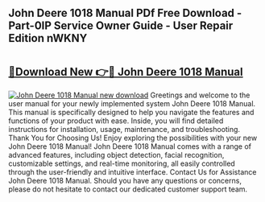 ## John Deere 1018 Manual PDf Free Download - Part-0IP Service Owner Guide - User Repair Edition nWKNY

# <h2><a href="http://bc89588.oget.top/?id=John+Deere+1018+Manual">🔗Download New 👉🔴 John Deere 1018 Manual</a></h2>

[![John Deere 1018 Manual new download](https://i.imgur.com/5g1atiW.png)](http://bc89588.oget.top/?id=John+Deere+1018+Manual)
Greetings and welcome to the user manual for your newly implemented system John Deere 1018 Manual. This manual is specifically designed to help you navigate the features and functions of your product with ease. Inside, you will find detailed instructions for installation, usage, maintenance, and troubleshooting. Thank You for Choosing Us! Enjoy exploring the possibilities with your new John Deere 1018 Manual! John Deere 1018 Manual comes with a range of advanced features, including object detection, facial recognition, customizable settings, and real-time monitoring, all easily controlled through the user-friendly and intuitive interface. Contact Us for Assistance John Deere 1018 Manual. Should you have any questions or concerns, please do not hesitate to contact our dedicated customer support team.
